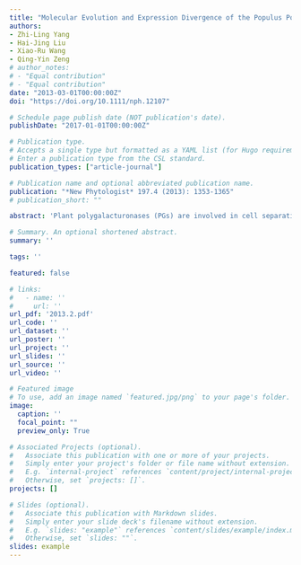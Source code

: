 ```yaml
---
title: "Molecular Evolution and Expression Divergence of the Populus Polygalacturonase Supergene Family Shed Light on the Evolution of Increasingly Complex Organs in Plants"
authors:
- Zhi-Ling Yang
- Hai-Jing Liu
- Xiao-Ru Wang
- Qing-Yin Zeng
# author_notes:
# - "Equal contribution"
# - "Equal contribution"
date: "2013-03-01T00:00:00Z"
doi: "https://doi.org/10.1111/nph.12107" 

# Schedule page publish date (NOT publication's date).
publishDate: "2017-01-01T00:00:00Z"

# Publication type.
# Accepts a single type but formatted as a YAML list (for Hugo requirements).
# Enter a publication type from the CSL standard.
publication_types: ["article-journal"]

# Publication name and optional abbreviated publication name.
publication: "*New Phytologist* 197.4 (2013): 1353-1365"
# publication_short: ""

abstract: 'Plant polygalacturonases (PGs) are involved in cell separation processes during many stages of plant development. Investigation into the diversification of this large gene family in land plants could shed light on the evolution of structural development. We conducted whole-genome annotation, molecular evolution and gene expression analyses of PG genes in five species of land plant: Populus, Arabidopsis, rice, Selaginella and Physcomitrella. We identified 75, 44, 16 and 11 PG genes from Populus, rice, Selaginella and Physcomitrella genomes, respectively, which were divided into three classes. We inferred rapid expansion of class I PG genes in Populus, Arabidopsis and rice, while copy numbers of classes II and III PG genes were relatively conserved in all five species. Populus, Arabidopsis and rice class I PG genes were under more relaxed selection constraints than class II PG genes, while this selective pressure divergence was not observed in Selaginella and Physcomitrella PG families. In addition, class I PG genes underwent marked expression divergence in Populus, rice and Selaginella. Our results suggest that PG gene expansion occurred after the divergence of the lycophytes and euphyllophytes, and this expansion was likely paralleled by the evolution of increasingly complex organs in land plants.'

# Summary. An optional shortened abstract.
summary: ''

tags: ''

featured: false

# links:
#   - name: ''
#     url: ''
url_pdf: '2013.2.pdf'
url_code: ''
url_dataset: ''
url_poster: ''
url_project: ''
url_slides: ''
url_source: ''
url_video: ''

# Featured image
# To use, add an image named `featured.jpg/png` to your page's folder. 
image:
  caption: ''
  focal_point: ""
  preview_only: True

# Associated Projects (optional).
#   Associate this publication with one or more of your projects.
#   Simply enter your project's folder or file name without extension.
#   E.g. `internal-project` references `content/project/internal-project/index.md`.
#   Otherwise, set `projects: []`.
projects: []

# Slides (optional).
#   Associate this publication with Markdown slides.
#   Simply enter your slide deck's filename without extension.
#   E.g. `slides: "example"` references `content/slides/example/index.md`.
#   Otherwise, set `slides: ""`.
slides: example
---
```



